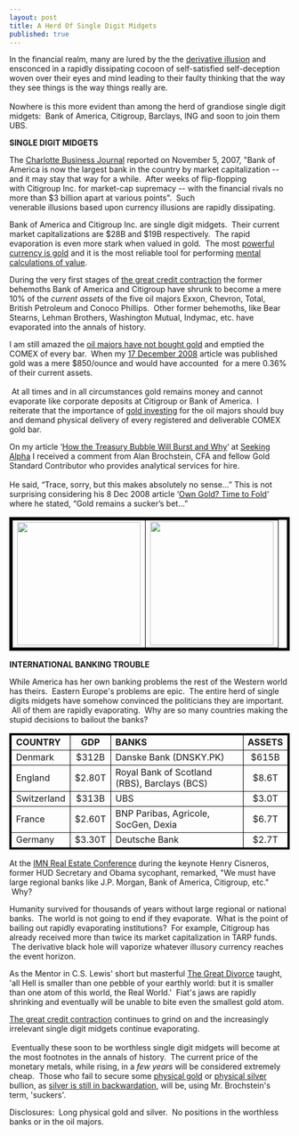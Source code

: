 ```yaml
---
layout: post
title: A Herd Of Single Digit Midgets
published: true
---
```

<p>In the financial realm, many are lured by the the <a href="http://www.runtogold.com/2008/10/derivative-illusion/" target="_blank">derivative illusion</a> and ensconced in a rapidly dissipating cocoon of self-satisfied self-deception woven over their eyes and mind leading to their faulty thinking that the way they see things is the way things really are.  <br/><br/>Nowhere is this more evident than among the herd of grandiose single digit midgets:  Bank of America, Citigroup, Barclays, ING and soon to join them UBS.</p>
<p><strong>SINGLE DIGIT MIDGETS</strong></p>
<p>The <a href="http://charlotte.bizjournals.com/charlotte/stories/2007/11/05/daily8.html" target="_blank">Charlotte Business Journal</a> reported on November 5, 2007, "Bank of America is now the largest bank in the country by market capitalization -- and it may stay that way for a while.  After weeks of flip-flopping with <strong><span style="font-weight: normal;">Citigroup Inc.</span></strong> for market-cap supremacy -- with the financial rivals no more than $3 billion apart at various points".  Such venerable illusions based upon currency illusions are rapidly dissipating.</p>
<p>Bank of America and Citigroup Inc. are single digit midgets.  Their current market capitalizations are $28B and $19B respectively.  The rapid evaporation is even more stark when valued in gold.  The most <a href="http://www.runtogold.com/goldmoney" target="_blank">powerful currency is gold</a> and it is the most reliable tool for performing <a href="http://www.runtogold.com/2008/08/value-calculation/" target="_blank">mental calculations of value</a>.</p>
<p>During the very first stages of <a href="http://www.thegreatcreditcontraction.com" target="_blank">the </a><a href="http://www.creditcontraction.com" target="_blank">great</a><a href="http://www.thecreditcontraction.com" target="_blank"> credit </a><a href="http://www.thegreatcreditcontractionebook.com" target="_blank">contraction</a> the former behemoths Bank of America and Citigroup have shrunk to become a mere 10% of the <em>current assets</em> of the five oil majors Exxon, Chevron, Total, British Petroleum and Conoco Phillips.  Other former behemoths, like Bear Stearns, Lehman Brothers, Washington Mutual, Indymac, etc. have evaporated into the annals of history.</p>
<p>I am still amazed the <a href="http://www.runtogold.com/2008/12/oil-majors-should-just-buy-real-gold/" target="_blank">oil majors have not bought gold</a> and emptied the COMEX of every bar.  When my <a href="http://www.runtogold.com/2008/12/oil-majors-should-just-buy-real-gold/" target="_blank">17 December 2008</a> article was published gold was a mere $850/ounce and would have accounted  for a mere 0.36% of their current assets. <br/><br/> At all times and in all circumstances gold remains money and cannot evaporate like corporate deposits at Citigroup or Bank of America.  I reiterate that the importance of <a title="gold investing" href="http://www.runtogold.com/gainesvillecoins" target="_blank">gold investing</a> for the oil majors should buy and demand physical delivery of every registered and deliverable COMEX gold bar.</p>
<p>On my article ‘<a href="http://seekingalpha.com/article/115284-how-the-treasury-bubble-will-burst-and-why" target="_blank">How the Treasury Bubble Will Burst and Why</a>‘ at <a href="http://seekingalpha.com/author/trace-mayer" target="_blank">Seeking Alpha</a> I received a comment from Alan Brochstein, CFA and fellow Gold Standard Contributor who provides analytical services for hire.<br/><br/> He said, “Trace, sorry, but this makes absolutely no sense…” This is not surprising considering his 8 Dec 2008 article ‘<a href="http://seekingalpha.com/article/109582-own-gold-time-to-fold" target="_blank">Own Gold? Time to Fold</a>‘ where he stated, “Gold remains a sucker’s bet…”</p>
<table border="5" width="600" bordercolor="#000000">
<tbody>
<tr>
<td><img class="aligncenter" title="Citigroup in Dollars" src="{{ site.baseurl }}/images/CitiinDollars.jpg" alt="" width="222" height="221" /></td>
<td><img class="aligncenter" title="Citigroup in Gold" src="{{ site.baseurl }}/images/CitiInGold.jpg" alt="" width="222" height="222" /></td>
</tr>
</tbody>
</table>
<p><strong>INTERNATIONAL BANKING TROUBLE</strong></p>
<p><strong><span style="font-weight: normal;">While America has her own banking problems the rest of the Western world has theirs.  Eastern Europe's problems are epic.  The entire herd of single digits midgets have somehow convinced the politicians they are important.  All of them are rapidly evaporating.  Why are so many countries making the stupid decisions to bailout the banks?</span></strong></p>
<table border="3" width="600" bordercolor="#000000">
<tbody>
<tr>
<td><strong>COUNTRY</strong></td>
<td style="text-align: center;"><strong>GDP</strong></td>
<td><strong>BANKS</strong></td>
<td style="text-align: center;"><strong>ASSETS</strong></td>
</tr>
<tr>
<td>Denmark</td>
<td style="text-align: center;">$312B</td>
<td>Danske Bank (DNSKY.PK)</td>
<td style="text-align: center;">$615B</td>
</tr>
<tr>
<td>England</td>
<td style="text-align: center;">$2.80T</td>
<td>Royal Bank of Scotland (RBS), Barclays (BCS)</td>
<td style="text-align: center;">$8.6T</td>
</tr>
<tr>
<td>Switzerland</td>
<td style="text-align: center;">$313B</td>
<td>UBS</td>
<td style="text-align: center;">$3.0T</td>
</tr>
<tr>
<td>France</td>
<td style="text-align: center;">$2.60T</td>
<td>BNP Paribas, Agricole, SocGen, Dexia</td>
<td style="text-align: center;">$6.7T</td>
</tr>
<tr>
<td>Germany</td>
<td style="text-align: center;">$3.30T</td>
<td>Deutsche Bank</td>
<td style="text-align: center;">$2.7T</td>
</tr>
</tbody>
</table>
<p>At the <a href="http://www.runtogold.com/2009/01/imn-real-estate-conference-and-cambridge-house/" target="_blank">IMN Real Estate Conference</a> during the keynote Henry Cisneros, former HUD Secretary and Obama sycophant, remarked, "We must have large regional banks like J.P. Morgan, Bank of America, Citigroup, etc."  Why?</p>
<p>Humanity survived for thousands of years without large regional or national banks.  The world is not going to end if they evaporate.  What is the point of bailing out rapidly evaporating institutions?  For example, Citigroup has already received more than twice its market capitalization in TARP funds.  The derivative black hole will vaporize whatever illusory currency reaches the event horizon.</p>
<p>As the Mentor in C.S. Lewis' short but masterful <a href="https://www.amazon.com/dp/0060652950?tag=run07-20&amp;camp=0&amp;creative=0&amp;linkCode=as4&amp;creativeASIN=0060652950&amp;adid=10D7S6N8CPGKYP417E6T&amp;" target="_blank">The Great Divorce</a> taught, 'all Hell is smaller than one pebble of your earthly world: but it is smaller than one atom of this world, the Real World.'  Fiat's jaws are rapidly shrinking and eventually will be unable to bite even the smallest gold atom.</p>
<p><a href="http://www.thegreatcreditcontraction.com" target="_blank">The </a><a href="http://www.creditcontraction.com" target="_blank">great</a><a href="http://www.thecreditcontraction.com" target="_blank"> credit </a><a href="http://www.thegreatcreditcontractionebook.com" target="_blank">contraction</a> continues to grind on and the increasingly irrelevant single digit midgets continue evaporating.<br/><br/>  Eventually these soon to be worthless single digit midgets will become at the most footnotes in the annals of history.  The current price of the monetary metals, while rising, in a <em>few years</em> will be considered extremely cheap.  Those who fail to secure some <a href="http://www.runtogold.com/goldmoney" target="_blank">physical gold</a> or <a href="http://www.runtogold.com/goldmoney" target="_blank">physical silver</a> bullion, as <a href="http://www.runtogold.com/2009/02/voracious-indian-silver-appetite/" target="_blank">silver is still in backwardation</a>, will be, using Mr. Brochstein's term, 'suckers'.</p>
<p>Disclosures:  Long physical gold and silver.  No positions in the worthless banks or in the oil majors.</p>
